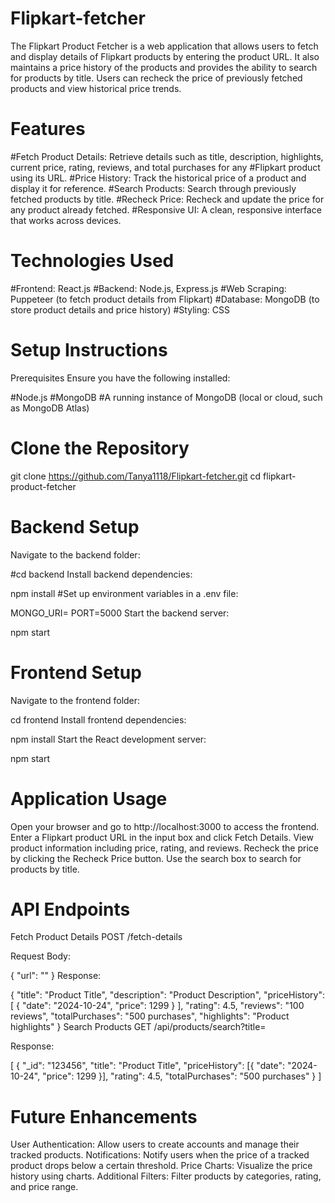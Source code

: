 # Flipkart-fetcher
The Flipkart Product Fetcher is a web application that allows users to fetch and display details of Flipkart products by entering the product URL. It also maintains a price history of the products and provides the ability to search for products by title. Users can recheck the price of previously fetched products and view historical price trends.

# Features
#Fetch Product Details: Retrieve details such as title, description, highlights, current price, rating, reviews, and total purchases for any #Flipkart product using its URL.
#Price History: Track the historical price of a product and display it for reference.
#Search Products: Search through previously fetched products by title.
#Recheck Price: Recheck and update the price for any product already fetched.
#Responsive UI: A clean, responsive interface that works across devices.
# Technologies Used
#Frontend: React.js
#Backend: Node.js, Express.js
#Web Scraping: Puppeteer (to fetch product details from Flipkart)
#Database: MongoDB (to store product details and price history)
#Styling: CSS
# Setup Instructions
Prerequisites
Ensure you have the following installed:

#Node.js
#MongoDB
#A running instance of MongoDB (local or cloud, such as MongoDB Atlas)
# Clone the Repository

git clone https://github.com/Tanya1118/Flipkart-fetcher.git
cd flipkart-product-fetcher
# Backend Setup
Navigate to the backend folder:


#cd backend
Install backend dependencies:

npm install
#Set up environment variables in a .env file:


MONGO_URI=<Your MongoDB connection string>
PORT=5000
Start the backend server:


npm start
# Frontend Setup
Navigate to the frontend folder:


cd frontend
Install frontend dependencies:


npm install
Start the React development server:


npm start
# Application Usage
Open your browser and go to http://localhost:3000 to access the frontend.
Enter a Flipkart product URL in the input box and click Fetch Details.
View product information including price, rating, and reviews.
Recheck the price by clicking the Recheck Price button.
Use the search box to search for products by title.

# API Endpoints
Fetch Product Details
POST /fetch-details

Request Body:


{
  "url": "<Flipkart product URL>"
}
Response:


{
  "title": "Product Title",
  "description": "Product Description",
  "priceHistory": [
    { "date": "2024-10-24", "price": 1299 }
  ],
  "rating": 4.5,
  "reviews": "100 reviews",
  "totalPurchases": "500 purchases",
  "highlights": "Product highlights"
}
Search Products
GET /api/products/search?title=<product title>

Response:

[
  {
    "_id": "123456",
    "title": "Product Title",
    "priceHistory": [{ "date": "2024-10-24", "price": 1299 }],
    "rating": 4.5,
    "totalPurchases": "500 purchases"
  }
]
# Future Enhancements
User Authentication: Allow users to create accounts and manage their tracked products.
Notifications: Notify users when the price of a tracked product drops below a certain threshold.
Price Charts: Visualize the price history using charts.
Additional Filters: Filter products by categories, rating, and price range.